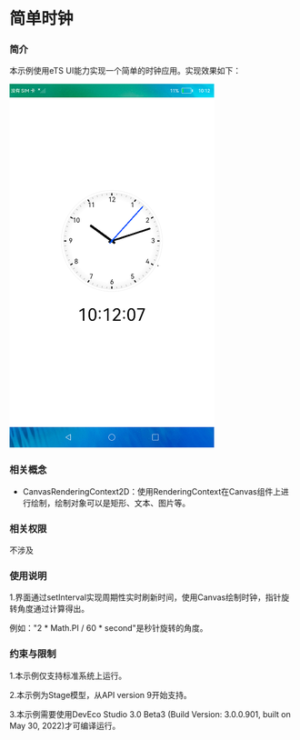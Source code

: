 # 简单时钟

### 简介

本示例使用eTS UI能力实现一个简单的时钟应用。实现效果如下：

![main](screenshots/device/main.png)

### 相关概念

- CanvasRenderingContext2D：使用RenderingContext在Canvas组件上进行绘制，绘制对象可以是矩形、文本、图片等。

### 相关权限

不涉及

### 使用说明

1.界面通过setInterval实现周期性实时刷新时间，使用Canvas绘制时钟，指针旋转角度通过计算得出。

例如："2 * Math.PI / 60 * second"是秒针旋转的角度。

### 约束与限制

1.本示例仅支持标准系统上运行。

2.本示例为Stage模型，从API version 9开始支持。

3.本示例需要使用DevEco Studio 3.0 Beta3 (Build Version: 3.0.0.901, built on May 30, 2022)才可编译运行。